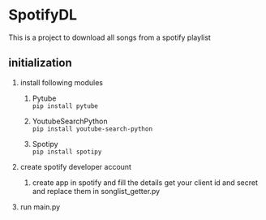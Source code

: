 # SpotifyDL
This is a project to download all songs from a spotify playlist

## initialization
1. install following modules
    1. Pytube   
`pip install pytube`

    2. YoutubeSearchPython  
`pip install youtube-search-python`

    3. Spotipy  
`pip install spotipy`

2. create spotify developer account
    1. create app in spotify and fill the details get your client id and secret and replace them in songlist_getter.py
3. run main.py
